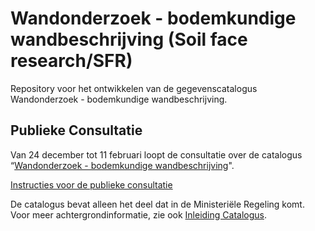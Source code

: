 # Wandonderzoek - bodemkundige wandbeschrijving (Soil face research/SFR)

Repository voor het ontwikkelen van de gegevenscatalogus Wandonderzoek - bodemkundige wandbeschrijving. 

## Publieke Consultatie
Van 24 december tot 11 februari loopt de consultatie over de catalogus “[Wandonderzoek - bodemkundige wandbeschrijving][1]". 

[Instructies voor de publieke consultatie][2]

De catalogus bevat alleen het deel dat in de Ministeriële Regeling komt. Voor meer achtergrondinformatie, zie ook [Inleiding Catalogus][3]. 

[1]: https://github.com/BROprogramma/SFR/blob/gh-pages/
[2]: https://github.com/BROprogramma/SFR/blob/gh-pages/consultatie-instructie.md
[3]: https://github.com/BROprogramma/SFR/blob/


